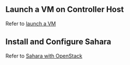 ## Launch a VM on Controller Host

Refer to [launch a VM](PostConfigNewVM.markdown)

## Install and Configure Sahara

Refer to [Sahara with OpenStack](http://docs.openstack.org/developer/sahara/icehouse/userdoc/installation.guide.html)


